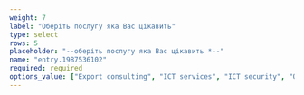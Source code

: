 ```yaml
---
weight: 7
label: "Оберіть послугу яка Вас цікавить"
type: select
rows: 5
placeholder: "--оберіть послугу яка Вас цікавить *--"
name: "entry.1987536102"
required: required
options_value: ["Export consulting", "ICT services", "ICT security", "Office rental"]
---
```

